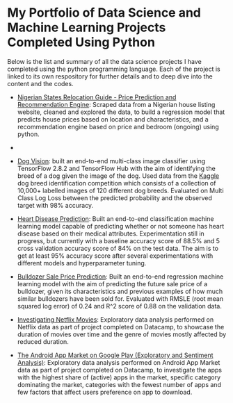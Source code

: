 # My Portfolio of Data Science and Machine Learning Projects Completed Using Python
Below is the list and summary of all the data science projects I have completed using the python programming language. Each of the project is linked to its own respository for further details and to deep dive into the content and the codes.

- [Nigerian States Relocation Guide - Price Prediction and Recommendation Engine](https://github.com/tosmartak/Data-Science-and-Machine-Learning-Projects-with-Python/blob/main/Nigerian_State_Relocation_Guide_and_Tips.ipynb): Scraped data from a Nigerian house listing website, cleaned and explored the data, to build a regression model that predicts house prices based on location and characteristics, and a recommendation engine based on price and bedroom (ongoing) using python.
- 
- [Dog Vision](https://github.com/tosmartak/Data-Science-and-Machine-Learning-Projects-with-Python/blob/main/Dog%20Vision/dog_vision.ipynb): built an end-to-end multi-class image classifier using TensorFlow 2.8.2 and TensorFlow Hub with the aim of identifying the breed of a dog given the image of the dog. Used data from the [Kaggle](https://www.kaggle.com/c/dog-breed-identification/data) dog breed identification competition which consists of a collection of 10,000+ labelled images of 120 different dog breeds. Evaluated on Multi Class Log Loss between the predicted probability and the observed target with 98% accuracy.

- [Heart Disease Prediction](https://github.com/tosmartak/Data-Science-with-Python-Projects/blob/main/Heart%20Disease%20Prediction%20-%20Classification/end-to-end-heart-disease-classification.ipynb): Built an end-to-end classification machine learning model capable of predicting whether or not someone has heart disease based on their medical attributes. Experimentation still in progress, but currently with a baseline accuracy score of 88.5% and 5 cross validation accuracy score of 84% on the test data. The aim is to get at least 95% accuracy score after several experimentations with different models and hyperparameter tuning.

- [Bulldozer Sale Price Prediction](https://github.com/tosmartak/Data-Science-with-Python-Projects/blob/main/Bulldozer%20Price%20Prediction/end-to-end-bulldozer-price-regression.ipynb): Built an end-to-end regression machine learning model with the aim of predicting the future sale price of a bulldozer, given its characteristics and previous examples of how much similar bulldozers have been sold for. Evaluated with RMSLE (root mean squared log error) of 0.24 and R^2 score of 0.88 on the validation data.

- [Investigating Netflix Movies](https://github.com/tosmartak/Data-Science-with-Python-Projects/blob/main/Investigating%20Netflix%20Movies/notebook.ipynb): Exploratory data analysis performed on Netflix data as part of project completed on Datacamp, to showcase the duration of movies over time and the genre of movies mostly affected by reduced duration.

- [The Android App Market on Google Play (Exploratory and Sentiment Analysis)](https://github.com/tosmartak/Data-Science-with-Python-Projects/blob/main/The%20Android%20App%20Market%20on%20Google%20Play%20-%20Exploratory%20and%20Sentiment%20Analysis.py): Exploratory data analysis performed on Android App Market data as part of project completed on Datacamp, to investigate the apps with the highest share of (active) apps in the market, specific category dominating the market, categories with the fewest number of apps and few factors that affect users preference on app to download.
